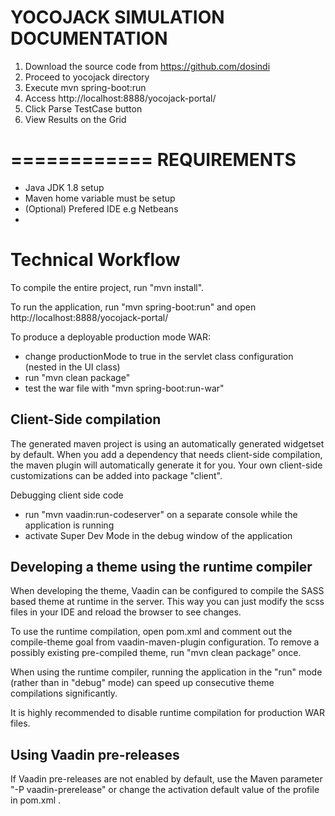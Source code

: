 YOCOJACK SIMULATION  DOCUMENTATION
===================================

1. Download the source code from https://github.com/dosindi
2. Proceed to yocojack directory
3. Execute mvn spring-boot:run
4. Access http://localhost:8888/yocojack-portal/
5. Click Parse TestCase button
6. View Results on the Grid

============
REQUIREMENTS
============

- Java JDK 1.8 setup
- Maven home variable must be setup
- (Optional) Prefered IDE e.g Netbeans
- 


Technical Workflow
==================

To compile the entire project, run "mvn install".

To run the application, run "mvn spring-boot:run" and open http://localhost:8888/yocojack-portal/

To produce a deployable production mode WAR:
- change productionMode to true in the servlet class configuration (nested in the UI class)
- run "mvn clean package"
- test the war file with "mvn spring-boot:run-war"

Client-Side compilation
-------------------------

The generated maven project is using an automatically generated widgetset by default. 
When you add a dependency that needs client-side compilation, the maven plugin will 
automatically generate it for you. Your own client-side customizations can be added into
package "client".

Debugging client side code
  - run "mvn vaadin:run-codeserver" on a separate console while the application is running
  - activate Super Dev Mode in the debug window of the application

Developing a theme using the runtime compiler
-------------------------

When developing the theme, Vaadin can be configured to compile the SASS based
theme at runtime in the server. This way you can just modify the scss files in
your IDE and reload the browser to see changes.

To use the runtime compilation, open pom.xml and comment out the compile-theme 
goal from vaadin-maven-plugin configuration. To remove a possibly existing 
pre-compiled theme, run "mvn clean package" once.

When using the runtime compiler, running the application in the "run" mode 
(rather than in "debug" mode) can speed up consecutive theme compilations
significantly.

It is highly recommended to disable runtime compilation for production WAR files.

Using Vaadin pre-releases
-------------------------

If Vaadin pre-releases are not enabled by default, use the Maven parameter
"-P vaadin-prerelease" or change the activation default value of the profile in pom.xml .
